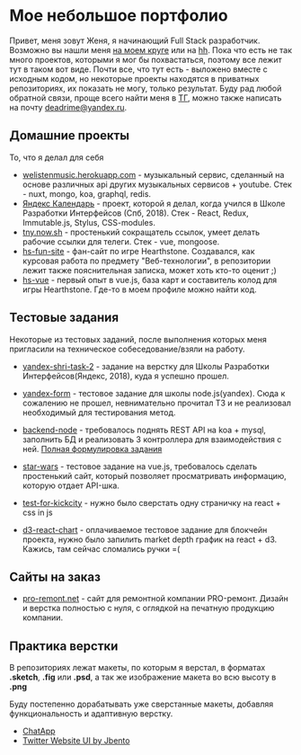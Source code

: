 # Мое небольшое портфолио
Привет, меня зовут Женя, я начинающий Full Stack разработчик. Возможно вы нашли меня [на моем круге](https://moikrug.ru/deadrime) или на [hh](https://spb.hh.ru/resume/65d68bacff041d767a0039ed1f336677706571).
Пока что есть не так много проектов, которыми я мог бы похвастаться, поэтому все лежит тут в таком вот виде. Почти все, что тут есть - выложено вместе с исходным кодом, но некоторые проекты находятся в приватных репозиториях, их показать не могу, только результат. 
Буду рад любой обратной связи, проще всего найти меня в [ТГ](https://t.me/deadrime), можно также написать на почту [deadrime@yandex.ru](mailto:deadrime@yandex.ru).

## Домашние проекты
То, что я делал для себя
 * [welistenmusic.herokuapp.com](https://welistenmusic.herokuapp.com) - музыкальный сервиc, сделанный на основе различных api других музыкальных сервисов + youtube. Стек - nuxt, mongo, koa, graphql, redis.
 * [Яндекс Календарь](https://shri-todo.herokuapp.com) - проект, которой я делал, когда учился в Школе Разработки Интерфейсов (Спб, 2018). Стек - React, Redux, Immutable.js, Stylus, CSS-modules.
 * [tny.now.sh](https://tny.now.sh/) - простенький сокращатель ссылок, умеет делать рабочие ссылки для телеги. Стек - vue, mongoose.
 * [hs-fun-site](https://deadrime.github.io/hs-fun-site/) - фан-сайт по игре Hearthstone. Создавался, как курсовая работа по предмету "Веб-технологии", в репозитории лежит также пояснительная записка, может хоть кто-то оценит ;)
 * [hs-vue](https://hs-deckbuilder.now.sh) - первый опыт в vue.js, база карт и составитель колод для игры Hearthstone. Где-то в моем профиле можно найти код.

## Тестовые задания
Некоторые из тестовых заданий, после выполнения которых меня пригласили на техническое собеседование/взяли на работу.
 * [yandex-shri-task-2](https://yandex-shri-dist-seioxdjyae.now.sh) - задание на верстку для Школы Разработки Интерфейсов(Яндекс, 2018), куда я успешно прошел.
 * [yandex-form](https://deadrime.github.io/yandex-form) - тестовое задание для школы node.js(yandex). Сюда к сожалению не прошел, невнимательно прочитал ТЗ и не реализовал необходимый для тестирования метод.
 * [backend-node](https://github.com/deadrime/testovoe-backend-node) - требовалось поднять REST API на koa + mysql, заполнить БД и реализовать 3 контроллера для взаимодействия с ней. [Полная формулировка задания](https://github.com/deadrime/testovoe-backend-node/blob/master/ТЗ.md)
 * [star-wars](https://github.com/deadrime/star-wars) - тестовое задание на vue.js, требовалось сделать простенький сайт, который позволяет просматривать информацию, которую отдает API-шка. 
 * [test-for-kickcity](https://github.com/deadrime/test-for-kickcity) - нужно было сверстать одну страничку на react + css in js

 * [d3-react-chart](https://github.com/deadrime/d3-react-chart) - оплачиваемое тестовое задание для блокчейн проекта, нужно было запилить market depth график на react + d3. Кажись, там сейчас сломались ручки =(

## Сайты на заказ
* [pro-remont.net](http://pro-remont.net) - сайт для ремонтной компании PRO-ремонт. Дизайн и верстка полностью с нуля, с оглядкой на печатную продукцию компании.

## Практика верстки
В репозиториях лежат макеты, по которым я верстал, в форматах **.sketch**, **.fig** или **.psd**, а так же изображение макета во всю высоту в **.png**

Буду постепенно дорабатывать уже сверстанные макеты, добавляя функциональность и адаптивную верстку.

 * [ChatApp](https://deadrime.github.io/chat-app)
 * [Twitter Website UI by Jbento](https://deadrime.github.io/twitter)

